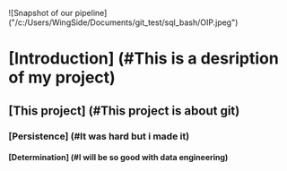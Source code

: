 

![Snapshot of our pipeline] ("/c:/Users/WingSide/Documents/git_test/sql_bash/OIP.jpeg")


# [Introduction] (#This is a desription of my project)

## [This project] (#This project is about git)

### [Persistence] (#It was hard but i made it)

#### [Determination] (#I will be so good with data engineering)
